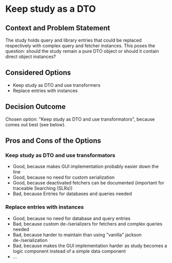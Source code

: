 # Keep study as a DTO

## Context and Problem Statement

The study holds query and library entries that could be replaced respectively with complex query and fetcher instances.
This poses the question: should the study remain a pure DTO object or should it contain direct object instances?

## Considered Options

* Keep study as DTO and use transformers
* Replace entries with instances

## Decision Outcome

Chosen option: "Keep study as DTO and use transformators", because comes out best (see below).

## Pros and Cons of the Options

### Keep study as DTO and use transformators

* Good, because makes GUI implementation probably easier down the line
* Good, because no need for custom serialization
* Good, because deactivated fetchers can be documented (important for traceable Searching (SLRs))
* Bad, because Entries for databases and queries needed

### Replace entries with instances

* Good, because no need for database and query entries
* Bad, because custom de-/serializers for fetchers and complex queries needed
* Bad, because harder to maintain than using "vanilla" jackson de-/serialization
* Bad, because makes the GUI implementation harder as study becomes a logic component instead of a simple data component
* … <!-- numbers of pros and cons can vary -->
